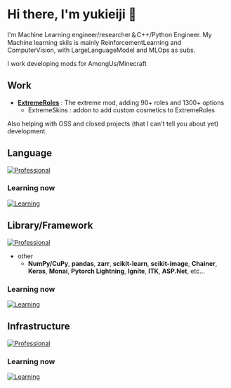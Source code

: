 # Hi there, I'm yukieiji 👋

I'm Machine Learning engineer/researcher＆C++/Python Engineer. My Machine learning skils is mainly ReinforcementLearning and ComputerVision, with LargeLanguageModel and MLOps as subs.


I work developing mods for AmongUs/Minecraft


## Work
 - [**ExtremeRoles**](https://github.com/yukieiji/ExtremeRoles) : The extreme mod, adding 90+ roles and 1300+ options
   - ExtremeSkins : addon to add custom cosmetics to ExtremeRoles
 
Also helping with OSS and closed projects (that I can't tell you about yet) development.

## Language
[![Professional](https://skillicons.dev/icons?i=c,cpp,cs,py,lua,ts,js,css,php,html)](https://skillicons.dev)

### Learning now
[![Learning](https://skillicons.dev/icons?i=java,kotlin,gradle,maven)](https://skillicons.dev)

## Library/Framework
[![Professional](https://skillicons.dev/icons?i=tensorflow,pytorch,opencv,fastapi,flask,tailwind,react,svelte,nginx,sqlite,mysql,dotnet,unity,unreal)](https://skillicons.dev)
 - other 
   - **NumPy/CuPy**, **pandas**, **zarr**, **scikit-learn**, **scikit-image**, **Chainer**, **Keras**, **Monai**, **Pytorch Lightning**, **Ignite**, **ITK**, **ASP.Net**, etc...

### Learning now
[![Learning](https://skillicons.dev/icons?i=vite,nodejs,npm,graphql,flutter,mongodb)](https://skillicons.dev)

## Infrastructure
[![Professional](https://skillicons.dev/icons?i=jenkins,aws,docker,githubactions)](https://skillicons.dev)

### Learning now
[![Learning](https://skillicons.dev/icons?i=kubernetes,azure,terraform)](https://skillicons.dev)

<!--
**yukieiji/yukieiji** is a ✨ _special_ ✨ repository because its `README.md` (this file) appears on your GitHub profile.

Here are some ideas to get you started:

- 🔭 I’m currently working on ...
- 🌱 I’m currently learning ...
- 👯 I’m looking to collaborate on ...
- 🤔 I’m looking for help with ...
- 💬 Ask me about ...
- 📫 How to reach me: ...
- 😄 Pronouns: ...
- ⚡ Fun fact: ...
-->
